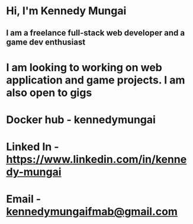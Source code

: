 # Hi, I'm Kennedy Mungai

## I am a freelance full-stack web developer and a game dev enthusiast

# I am looking to working on web application and game projects. I am also open to gigs 

# Docker hub - kennedymungai
# Linked In - https://www.linkedin.com/in/kennedy-mungai
# Email - kennedymungaifmab@gmail.com
